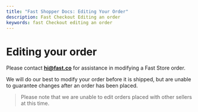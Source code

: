 ```yaml
---
title: "Fast Shopper Docs: Editing Your Order"
description: Fast Checkout Editing an order
keywords: fast Checkout editing an order
---
```


# Editing your order

Please contact **hi@fast.co** for assistance in modifying a Fast Store order.

We will do our best to modify your order before it is shipped, but are unable to guarantee changes after an order has been placed.

> Please note that we are unable to edit orders placed with other sellers at this time.

